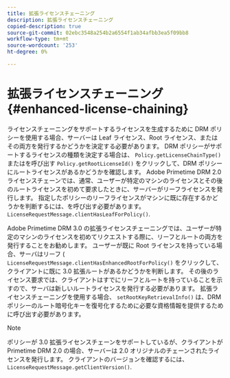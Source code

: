 ```yaml
---
title: 拡張ライセンスチェーニング
description: 拡張ライセンスチェーニング
copied-description: true
source-git-commit: 02ebc3548a254b2a6554f1ab34afbb3ea5f09bb8
workflow-type: tm+mt
source-wordcount: '253'
ht-degree: 0%

---
```


# 拡張ライセンスチェーニング {#enhanced-license-chaining}

ライセンスチェーニングをサポートするライセンスを生成するために DRM ポリシーを使用する場合、サーバーは Leaf ライセンス、Root ライセンス、またはその両方を発行するかどうかを決定する必要があります。 DRM ポリシーがサポートするライセンスの種類を決定する場合は、 `Policy.getLicenseChainType()`またはを呼び出す `Policy.getRootLicenseId()` をクリックして、DRM ポリシーにルートライセンスがあるかどうかを確認します。 Adobe Primetime DRM 2.0 ライセンスチェーンでは、通常、ユーザーが特定のマシンのライセンスとその後のルートライセンスを初めて要求したときに、サーバーがリーフライセンスを発行します。 指定したポリシーのリーフライセンスがマシンに既に存在するかどうかを判断するには、を呼び出す必要があります。 `LicenseRequestMessage.clientHasLeafForPolicy()`.

Adobe Primetime DRM 3.0 の拡張ライセンスチェーニングでは、ユーザーが特定のマシンのライセンスを初めてリクエストする際に、リーフとルートの両方を発行することをお勧めします。 ユーザーが既に Root ライセンスを持っている場合、サーバはリーフ ( `LicenseRequestMessage.clientHasEnhancedRootForPolicy()` をクリックして、クライアントに既に 3.0 拡張ルートがあるかどうかを判断します。 その後のライセンス要求では、クライアントはすでにリーフとルートを持っていることを示すので、サーバは新しいルートライセンスを発行する必要があります。 拡張ライセンスチェーニングを使用する場合、 `setRootKeyRetrievalInfo()` は、DRM ポリシーのルート暗号化キーを復号化するために必要な資格情報を提供するために呼び出す必要があります。

>[!NOTE]
>
>ポリシーが 3.0 拡張ライセンスチェーンをサポートしているが、クライアントが Primetime DRM 2.0 の場合、サーバーは 2.0 オリジナルのチェーンされたライセンスを発行します。 クライアントのバージョンを確認するには、 `LicenseRequestMessage.getClientVersion()`.
